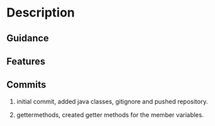 # Description

## Guidance

## Features

## Commits

1. initial commit, added java classes, gitignore and pushed repository.

2. gettermethods, created getter methods for the member variables.
